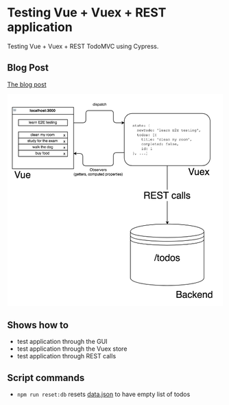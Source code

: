# Testing Vue + Vuex + REST application

Testing Vue + Vuex + REST TodoMVC using Cypress.

## Blog Post

[The blog post](https://www.cypress.io/blog/2017/11/28/testing-vue-web-application-with-vuex-data-store-and-rest-backend/)

![Application organization](img/vue-vuex-rest.png)

## Shows how to

- test application through the GUI
- test application through the Vuex store
- test application through REST calls

## Script commands

- `npm run reset:db` resets [data.json](data.json) to have empty list of todos
